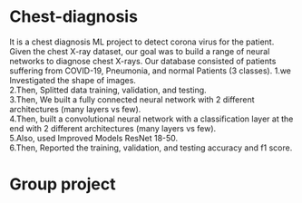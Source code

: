 # Chest-diagnosis
It is a chest diagnosis ML project to detect corona virus for the patient. Given the chest X-ray dataset, our goal was to build a range of neural networks to diagnose chest X-rays. Our database consisted of patients suffering from COVID-19, Pneumonia, and normal Patients (3 classes).
1.we Investigated the shape of images. <br />
2.Then, Splitted data training, validation, and testing. <br /> 
3.Then, We built a fully connected neural network with 2 different architectures (many layers vs few). <br />
4.Then, built a convolutional neural network with a classification layer at the end with 2 different architectures (many layers vs few). <br />
5.Also, used Improved Models ResNet 18-50. <br />
6.Then, Reported the training, validation, and testing accuracy and f1 score. <br />
# Group project


